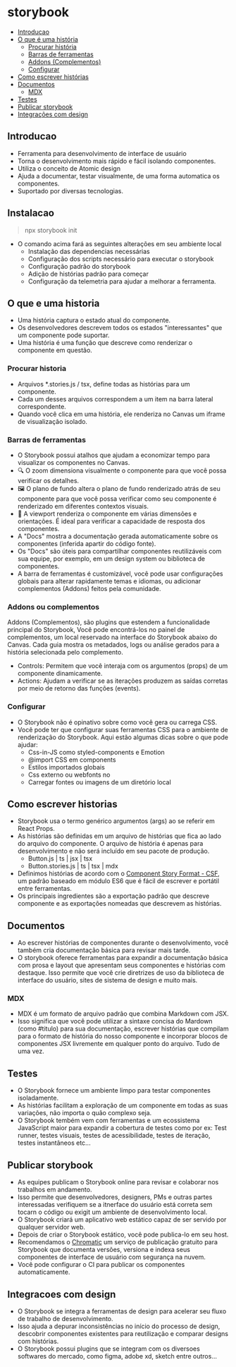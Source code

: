 # storybook

- [Introducao](#introducao)
- [O que é uma história](#o-que-e-uma-historia)
    - [Procurar história](#procurar-historia)
    - [Barras de ferramentas](#barras-de-ferramentas)
    - [Addons (Complementos)](#addons-ou-complementos)
    - [Configurar](#configurar)
- [Como escrever histórias](#como-escrever-historias)
- [Documentos](#documentos)
    - [MDX](#mdx)
- [Testes](#testes)
- [Publicar storybook](#publicar-storybook)
- [Integrações com design](#integracoes-com-design)

## Introducao

- Ferramenta para desenvolvimento de interface de usuário
- Torna o desenvolvimento mais rápido e fácil isolando componentes.
- Utiliza o conceito de Atomic design
- Ajuda a documentar, testar visualmente, de uma forma automatica os componentes.
- Suportado por diversas tecnologias.

## Instalacao

> npx storybook init

- O comando acima fará as seguintes alterações em seu ambiente local
    - Instalação das dependencias necessárias
    - Configuração dos scripts necessário para executar o storybook
    - Configuração padrão do storybook
    - Adição de histórias padrão para começar
    - Configuração da telemetria para ajudar a melhorar a ferramenta.

## O que e uma historia

- Uma história captura o estado atual do componente. 
- Os desenvolvedores descrevem todos os estados "interessantes" que um componente pode suportar.
- Uma história é uma função que descreve como renderizar o componente em questão.

### Procurar historia

- Arquivos *.stories.js / tsx, define todas as histórias para um componente.
- Cada um desses arquivos correspondem a um item na barra lateral correspondente.
- Quando você clica em uma história, ele renderiza no Canvas um iframe de visualização isolado.

### Barras de ferramentas

- O Storybook possui atalhos que ajudam a economizar tempo para visualizar os componentes no Canvas.
- 🔍 O zoom dimensiona visualmente o componente para que você possa verificar os detalhes.
- 🖼 O plano de fundo altera o plano de fundo renderizado atrás de seu componente para que você possa verificar como seu componente é renderizado em diferentes contextos visuais.
- 📱 A viewport renderiza o componente em várias dimensões e orientações. É ideal para verificar a capacidade de resposta dos componentes. 
- A "Docs" mostra a documentação gerada automaticamente sobre os componentes (inferida apartir do código fonte). 
- Os "Docs" são úteis para compartilhar componentes reutilizáveis com sua equipe, por exemplo, em um design system ou biblioteca de componentes.
- A barra de ferramentas é customizável, você pode usar configurações globais para alterar rapidamente temas e idiomas, ou adicionar complementos (Addons) feitos pela comunidade.

### Addons ou complementos

Addons (Complementos), são plugins que estendem a funcionalidade principal do Storybook, Você pode encontrá-los no painel de complementos, um local reservado na interface do Storybook abaixo do Canvas. Cada guia mostra os metadados, logs ou análise gerados para a história selecionada pelo complemento.

- Controls: Permitem que você interaja com os argumentos (props) de um componente dinamicamente.
- Actions: Ajudam a verificar se as iterações produzem as saídas corretas por meio de retorno das funções (events).

### Configurar

- O Storybook não é opinativo sobre como você gera ou carrega CSS.
- Você pode ter que configurar suas ferramentas CSS para o ambiente de renderização do Storybook. Aqui estão algumas dicas sobre o que pode ajudar:
    - Css-in-JS como styled-components e Emotion
    - @import CSS em components
    - Estilos importados globais
    - Css externo ou webfonts no <head>
    - Carregar fontes ou imagens de um diretório local

## Como escrever historias

- Storybook usa o termo genérico argumentos (args) ao se referir em React Props.
- As histórias são definidas em um arquivo de histórias que fica ao lado do arquivo do componente. O arquivo de história é apenas para desenvolvimento e não será incluído em seu pacote de produção. 
    - Button.js | ts | jsx | tsx
    - Button.stories.js | ts | tsx | mdx
- Definimos histórias de acordo com o [Component Story Format - CSF](https://storybook.js.org/docs/react/api/csf), um padrão baseado em módulo ES6 que é fácil de escrever e portátil entre ferramentas.
- Os principais ingredientes são a exportação padrão que descreve componente e as exportações nomeadas que descrevem as histórias.

## Documentos

- Ao escrever histórias de componentes durante o desenvolvimento, você também cria documentação básica para revisar mais tarde.
- O storybook oferece ferramentas para expandir a documentação básica com prosa e layout que apresentam seus componentes e histórias com destaque. Isso permite que você crie diretrizes de uso da biblioteca de interface do usuário, sites de sistema de design e muito mais.

### MDX

- MDX é um formato de arquivo padrão que combina Markdown com JSX.
- Isso significa que você pode utilizar a sintaxe concisa do Mardown (como #titulo) para sua documentação, escrever histórias que compilam para o formato de história do nosso componente e incorporar blocos de componentes JSX livremente em qualquer ponto do arquivo. Tudo de uma vez.


## Testes

- O Storybook fornece um ambiente limpo para testar componentes isoladamente.
- As histórias facilitam a exploração de um componente em todas as suas variações, não importa o quão complexo seja.
- O Storybook tembém vem com ferramentas e um ecossistema JavaScript maior para expandir a cobertura de testes como por ex: Test runner, testes visuais, testes de acessibilidade, testes de iteração, testes instantâneos etc...

## Publicar storybook

- As equipes publicam o Storybook online para revisar e colaborar nos trabalhos em andamento.
- Isso permite que desenvolvedores, designers, PMs e outras partes interessadas verifiquem se a itnerface do usuário está correta sem tocarn o código ou exigit um ambiente de desenvolvimento local.
- O Storybook criará um aplicativo web estático capaz de ser servido por qualquer servidor web.
- Depois de criar o Storybook estático, você pode publica-lo em seu host.
- Recomendamos o [Chromatic](https://www.chromatic.com/) um serviço de publicação gratuito para Storybook que documenta versões, versiona e indexa seus componentes de interface de usuário com segurança na nuvem.
- Você pode configurar o CI para publicar os componentes automaticamente.

## Integracoes com design

- O Storybook se integra a ferramentas de design para acelerar seu fluxo de trabalho de desenvolvimento.
- Isso ajuda a depurar inconsistências no início do processo de design, descobrir componentes existentes para reutilização e comparar designs com histórias.
- O Storybook possui plugins que se integram com os diversoes softwares do mercado, como figma, adobe xd, sketch entre outros...

